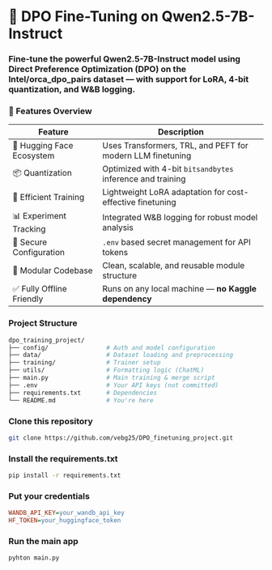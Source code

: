 # 🚀 DPO Fine-Tuning on Qwen2.5-7B-Instruct
### Fine-tune the powerful Qwen2.5-7B-Instruct model using Direct Preference Optimization (DPO) on the Intel/orca_dpo_pairs dataset — with support for LoRA, 4-bit quantization, and W&B logging.

### 🧠 Features Overview
| Feature                   | Description                                                |
| ------------------------- | ---------------------------------------------------------- |
| 🤗 Hugging Face Ecosystem | Uses Transformers, TRL, and PEFT for modern LLM finetuning |
| 📦 Quantization           | Optimized with 4-bit `bitsandbytes` inference and training |
| 🔧 Efficient Training     | Lightweight LoRA adaptation for cost-effective finetuning  |
| 📊 Experiment Tracking    | Integrated W\&B logging for robust model analysis          |
| 🔐 Secure Configuration   | `.env` based secret management for API tokens              |
| 🧩 Modular Codebase       | Clean, scalable, and reusable module structure             |
| ✅ Fully Offline Friendly  | Runs on any local machine — **no Kaggle dependency**       |

### Project Structure
```bash
dpo_training_project/
├── config/                # Auth and model configuration
├── data/                  # Dataset loading and preprocessing
├── training/              # Trainer setup
├── utils/                 # Formatting logic (ChatML)
├── main.py                # Main training & merge script
├── .env                   # Your API keys (not committed)
├── requirements.txt       # Dependencies
└── README.md              # You're here

```
### Clone this repository
```bash
git clone https://github.com/vebg25/DPO_finetuning_project.git
```
### Install the requirements.txt
```bash
pip install -r requirements.txt
```

### Put your credentials
```ini
WANDB_API_KEY=your_wandb_api_key
HF_TOKEN=your_huggingface_token
```

### Run the main app
```python
pyhton main.py
```
